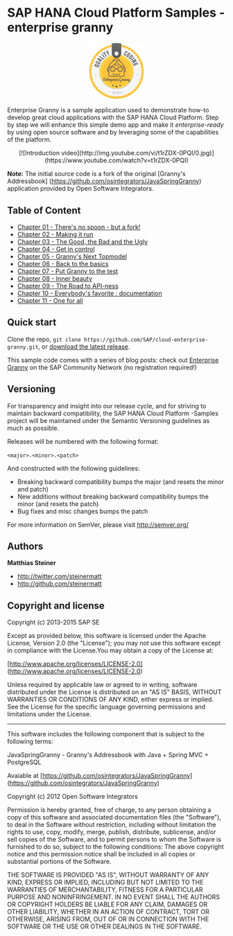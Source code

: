 SAP HANA Cloud Platform Samples - enterprise granny
========

<p align="center">
  <img src="/doc/ensw_granny_logo_web.png" width="25%">
</p>

Enterprise Granny is a sample application used to demonstrate how-to develop great cloud applications with the SAP HANA Cloud Platform. Step by step we will enhance this simple demo app and make it _enterprise-ready_ by using open source software and by leveraging some of the capabilities of the platform.

<p align="center">
[![Introduction video](http://img.youtube.com/vi/t1rZDX-0PQI/0.jpg)](https://www.youtube.com/watch?v=t1rZDX-0PQI)
<p align="center">

**Note:** The initial source code is a fork of the original [Granny's Addressbook]  (https://github.com/osintegrators/JavaSpringGranny) application provided by Open Software Integrators. 

Table of Content
-----------

+ [Chapter 01 - There's no spoon - but a fork! ](/doc/01.md)
+ [Chapter 02 - Making it run](/doc/02.md)
+ [Chapter 03 - The Good, the Bad and the Ugly](/doc/03.md)
+ [Chapter 04 - Get in control](/doc/04.md)
+ [Chapter 05 - Granny's Next Topmodel](/doc/05.md)
+ [Chapter 06 - Back to the basics](/doc/06.md)
+ [Chapter 07 - Put Granny to the test](/doc/07.md)
+ [Chapter 08 - Inner beauty](/doc/08.md)
+ [Chapter 09 - The Road to API-ness](/doc/09.md)
+ [Chapter 10 - Everybody's favorite : documentation](/doc/10.md)
+ [Chapter 11 - One for all](/doc/11.md)

Quick start
-----------

Clone the repo, `git clone https://github.com/SAP/cloud-enterprise-granny.git`, or [download the latest release](https://github.com/SAP/cloud-enterprise-granny/archive/master.zip).

This sample code comes with a series of blog posts: check out [Enterprise Granny](http://scn.sap.com/docs/DOC-42001) on the SAP Community Network (no registration required!)


Versioning
----------

For transparency and insight into our release cycle, and for striving to maintain backward compatibility, the SAP HANA Cloud Platform -Samples project will be maintained under the Semantic Versioning guidelines as much as possible.

Releases will be numbered with the following format:

`<major>.<minor>.<patch>`

And constructed with the following guidelines:

* Breaking backward compatibility bumps the major (and resets the minor and patch)
* New additions without breaking backward compatibility bumps the minor (and resets the patch)
* Bug fixes and misc changes bumps the patch

For more information on SemVer, please visit http://semver.org/


Authors
-------

**Matthias Steiner**

+ http://twitter.com/steinermatt
+ http://github.com/steinermatt


Copyright and license
---------------------

Copyright (c) 2013-2015 SAP SE

Except as provided below, this software is licensed under the Apache License, Version 2.0 (the "License"); you may not use this software except in compliance with the License.You may obtain a copy of the License at:

[http://www.apache.org/licenses/LICENSE-2.0] (http://www.apache.org/licenses/LICENSE-2.0)

Unless required by applicable law or agreed to in writing, software distributed under the License is distributed on an "AS IS" BASIS, WITHOUT WARRANTIES OR CONDITIONS OF ANY KIND, either express or implied. See the License for the specific language governing permissions and limitations under the License.

- - -

This software includes the following component that is subject to the following terms: 

JavaSpringGranny - Granny's Addressbook with Java + Spring MVC + PostgreSQL

Avaiable at [https://github.com/osintegrators/JavaSpringGranny] (https://github.com/osintegrators/JavaSpringGranny)

Copyright (c) 2012 Open Software Integrators

Permission is hereby granted, free of charge, to any person obtaining a copy of this software and associated documentation files (the "Software"), to deal in the Software without restriction, including without limitation the rights to use, copy, modify, merge, publish, distribute, sublicense, and/or sell copies of the Software, and to permit persons to whom the Software is furnished to do so, subject to the following conditions:
The above copyright notice and this permission notice shall be included in all copies or substantial portions of the Software.

THE SOFTWARE IS PROVIDED "AS IS", WITHOUT WARRANTY OF ANY KIND, EXPRESS OR IMPLIED, INCLUDING BUT NOT LIMITED TO THE WARRANTIES OF MERCHANTABILITY, FITNESS FOR A PARTICULAR PURPOSE AND NONINFRINGEMENT. IN NO EVENT SHALL THE AUTHORS OR COPYRIGHT HOLDERS BE LIABLE FOR ANY CLAIM, DAMAGES OR OTHER LIABILITY, WHETHER IN AN ACTION OF CONTRACT, TORT OR OTHERWISE, ARISING FROM, OUT OF OR IN CONNECTION WITH THE SOFTWARE OR THE USE OR OTHER DEALINGS IN THE SOFTWARE.


